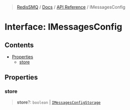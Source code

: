 >[RedisSMQ](../../../README.md) / [Docs](../../README.md) / [API Reference](../README.md) / IMessagesConfig

# Interface: IMessagesConfig

## Contents

- [Properties](IMessagesConfig.md#properties)
  - [store](IMessagesConfig.md#store)

## Properties

### store

> **store**?: `boolean` | [`IMessagesConfigStorage`](IMessagesConfigStorage.md)

